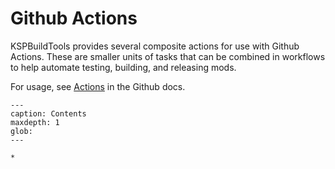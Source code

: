 # Github Actions

KSPBuildTools provides several composite actions for use with Github Actions. These are smaller units of tasks that can be combined in workflows to help automate testing, building, and releasing mods.

For usage, see [Actions](https://docs.github.com/en/actions/writing-workflows/choosing-what-your-workflow-does/using-pre-written-building-blocks-in-your-workflow) in the
Github docs.

```{toctree}
---
caption: Contents
maxdepth: 1
glob:
---

*

```